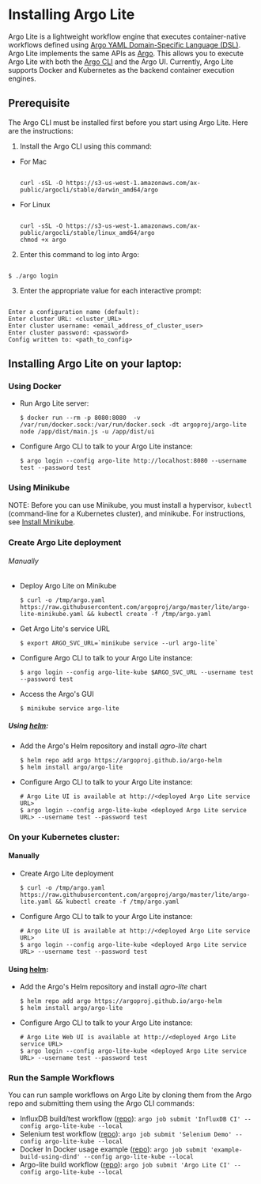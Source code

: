 # Installing Argo Lite

Argo Lite is a lightweight workflow engine that executes container-native workflows defined using [Argo YAML Domain-Specific Language (DSL)](https://argoproj.github.io/docs/yaml/dsl_reference_intro.html).  Argo Lite implements the same APIs as [Argo](https://github.com/argoproj/argo). This allows you to execute Argo Lite with both the [Argo CLI](https://argoproj.github.io/docs/dev-cli-reference.html) and the Argo UI. Currently, Argo Lite supports Docker and Kubernetes as the backend container execution engines.

## Prerequisite

The Argo CLI must be installed first before you start using Argo Lite. Here are the instructions:

1. Install the Argo CLI using this command:

  * For Mac

    ```

    curl -sSL -O https://s3-us-west-1.amazonaws.com/ax-public/argocli/stable/darwin_amd64/argo

    ```
  * For Linux

    ```

    curl -sSL -O https://s3-us-west-1.amazonaws.com/ax-public/argocli/stable/linux_amd64/argo
    chmod +x argo

    ```

2. Enter this command to log into Argo:

  ```

  $ ./argo login

  ```

3. Enter the appropriate value for each interactive prompt:

  ```

  Enter a configuration name (default):
  Enter cluster URL: <cluster_URL>
  Enter cluster username: <email_address_of_cluster_user>
  Enter cluster password: <password>
  Config written to: <path_to_config>

  ```


## Installing Argo Lite on your laptop:

### Using Docker

 - Run Argo Lite server:

    ```
    $ docker run --rm -p 8080:8080  -v /var/run/docker.sock:/var/run/docker.sock -dt argoproj/argo-lite node /app/dist/main.js -u /app/dist/ui
    ```

 - Configure Argo CLI to talk to your Argo Lite instance:

    ```
    $ argo login --config argo-lite http://localhost:8080 --username test --password test
    ```

### Using Minikube

  NOTE: Before you can use Minikube, you must install a hypervisor, `kubectl` (command-line for a Kubernetes cluster), and minikube. For instructions, see [Install Minikube](https://kubernetes.io/docs/tasks/tools/install-minikube/).

### Create Argo Lite deployment

###### Manually

  -  Deploy Argo Lite on Minikube

     ```
     $ curl -o /tmp/argo.yaml https://raw.githubusercontent.com/argoproj/argo/master/lite/argo-lite-minikube.yaml && kubectl create -f /tmp/argo.yaml
     ```

  - Get Argo Lite's service URL

    ```
    $ export ARGO_SVC_URL=`minikube service --url argo-lite`
    ```


  - Configure Argo CLI to talk to your Argo Lite instance:

    ```
    $ argo login --config argo-lite-kube $ARGO_SVC_URL --username test --password test
    ```

  - Access the Argo's GUI

    ```
    $ minikube service argo-lite
    ```

##### Using [helm](https://docs.helm.sh/using_helm/#installing-helm):

  - Add the Argo's Helm repository and install *agro-lite* chart
    ```
    $ helm repo add argo https://argoproj.github.io/argo-helm
    $ helm install argo/argo-lite
    ```

  - Configure Argo CLI to talk to your Argo Lite instance:

    ```
    # Argo Lite UI is available at http://<deployed Argo Lite service URL>
    $ argo login --config argo-lite-kube <deployed Argo Lite service URL> --username test --password test

    ```

### On your Kubernetes cluster:

#### Manually

  - Create Argo Lite deployment
    ```
    $ curl -o /tmp/argo.yaml https://raw.githubusercontent.com/argoproj/argo/master/lite/argo-lite.yaml && kubectl create -f /tmp/argo.yaml
    ```

  - Configure Argo CLI to talk to your Argo Lite instance:
    ```
    # Argo Lite UI is available at http://<deployed Argo Lite service URL>
    $ argo login --config argo-lite-kube <deployed Argo Lite service URL> --username test --password test
    ```

#### Using [helm](https://docs.helm.sh/using_helm/#installing-helm):

 - Add the Argo's Helm repository and install *agro-lite* chart
    ```
    $ helm repo add argo https://argoproj.github.io/argo-helm
    $ helm install argo/argo-lite
    ```

 - Configure Argo CLI to talk to your Argo Lite instance:

    ```
    # Argo Lite Web UI is available at http://<deployed Argo Lite service URL>
    $ argo login --config argo-lite-kube <deployed Argo Lite service URL> --username test --password test
    ```

### Run the Sample Workflows

You can run sample workflows on Argo Lite by cloning them from the Argo repo and submitting them using the Argo CLI commands:

* InfluxDB build/test workflow ([repo](https://github.com/argoproj/influxdb)): `argo job submit 'InfluxDB CI' --config argo-lite-kube --local`
* Selenium test workflow ([repo](https://github.com/argoproj/appstore)): `argo job submit 'Selenium Demo' --config argo-lite-kube --local`
* Docker In Docker usage example ([repo](https://github.com/argoproj/example-dind)): `argo job submit 'example-build-using-dind' --config argo-lite-kube --local`
* Argo-lite build workflow ([repo](https://github.com/argoproj/argo)): `argo job submit 'Argo Lite CI' --config argo-lite-kube --local`

